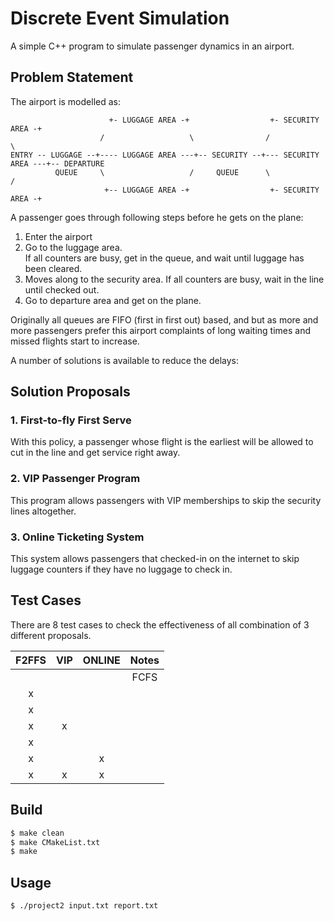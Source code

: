 # Discrete Event Simulation
A simple C++ program to simulate passenger dynamics in an airport.


## Problem Statement
The airport is modelled as:
```
                      +- LUGGAGE AREA -+                  +- SECURITY AREA -+
                    /                   \                /                   \
ENTRY -- LUGGAGE --+---- LUGGAGE AREA ---+-- SECURITY --+--- SECURITY AREA ---+-- DEPARTURE 
          QUEUE     \                   /     QUEUE      \                   / 
                     +-- LUGGAGE AREA -+                  +- SECURITY AREA -+ 
```
A passenger goes through following steps before he gets on the plane:
1. Enter the airport 
2. Go to the luggage area.  
  If all counters are busy, get in the queue, and wait until luggage has been cleared.
3. Moves along to the security area.
  If all counters are busy, wait in the line until checked out.
4. Go to departure area and get on the plane.

Originally all queues are FIFO (first in first out) based, and but as more and more passengers prefer this airport
complaints of long waiting times and missed flights start to increase. 

A number of solutions is available to reduce the delays:

## Solution Proposals
### 1. First-to-fly First Serve
With this policy, a passenger whose flight is the earliest 
will be allowed to cut in the line and get service right away.

### 2. VIP Passenger Program
This program allows passengers with VIP memberships to skip the security lines altogether.

### 3. Online Ticketing System
This system allows passengers that checked-in on the internet 
to skip luggage counters if they have no luggage to check in. 

## Test Cases
There are 8 test cases to check the effectiveness of all combination of 3 different proposals.

| F2FFS |  VIP  | ONLINE | Notes |
|:-----:|:-----:|:------:|:-----:|
|       |       |        | FCFS  |
|   x   |       |        |       |
|   x   |       |        |       |
|   x   |   x   |        |       |
|   x   |       |        |       |
|   x   |       |    x   |       |
|   x   |   x   |    x   |       |


## Build
```bash
$ make clean
$ make CMakeList.txt
$ make
```

## Usage
```bash
$ ./project2 input.txt report.txt
```
